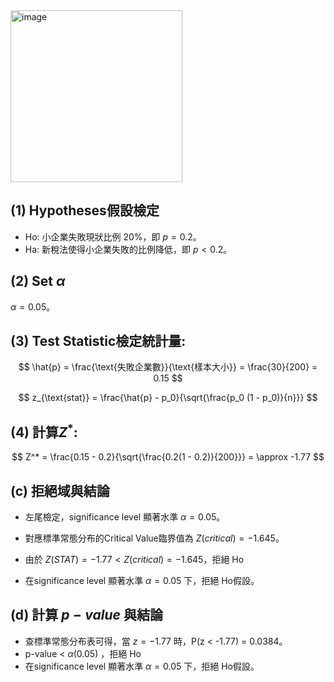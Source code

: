 <img width="275" alt="image" src="https://github.com/user-attachments/assets/438811d6-1af5-48f9-a480-53d28a275ef4">

## (1) Hypotheses假設檢定 
- Ho: 小企業失敗現狀比例 20%，即 $p = 0.2$。
- Ha: 新稅法使得小企業失敗的比例降低，即 $p < 0.2$。

## (2) Set $\alpha$

$\alpha = 0.05$。

## (3) **Test Statistic檢定統計量**:

$$
\hat{p} = \frac{\text{失敗企業數}}{\text{樣本大小}} = \frac{30}{200} = 0.15
$$

$$
z_{\text{stat}} = \frac{\hat{p} - p_0}{\sqrt{\frac{p_0 (1 - p_0)}{n}}}
$$

## (4) **計算$Z^*$**:

$$
Z^* = \frac{0.15 - 0.2}{\sqrt{\frac{0.2(1 - 0.2)}{200}}} 
= \approx -1.77
$$

## (c) 拒絕域與結論

   - 左尾檢定，significance level 顯著水準 $\alpha = 0.05$。
   - 對應標準常態分布的Critical Value臨界值為 $Z(critical) = -1.645$。

   - 由於 $Z(STAT) = -1.77 < Z(critical) = -1.645$，拒絕 Ho

   - 在significance level 顯著水準 $\alpha = 0.05$ 下，拒絕 Ho假設。

## (d) 計算 $p-value$ 與結論

   - 查標準常態分布表可得，當 $z = -1.77$ 時，P(z < -1.77) = 0.0384。
   - p-value <  $\alpha (0.05)$ ，拒絕 Ho
   - 在significance level 顯著水準 $\alpha = 0.05$ 下，拒絕 Ho假設。



